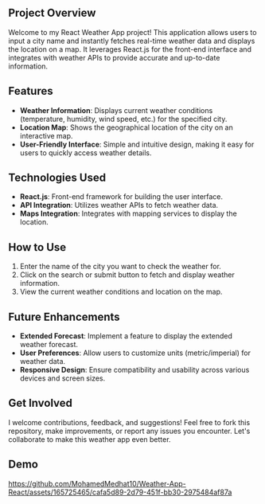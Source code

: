 ## Project Overview

Welcome to my React Weather App project! This application allows users to input a city name and instantly fetches real-time weather data and displays the location on a map. It leverages React.js for the front-end interface and integrates with weather APIs to provide accurate and up-to-date information.

## Features

- **Weather Information**: Displays current weather conditions (temperature, humidity, wind speed, etc.) for the specified city.
- **Location Map**: Shows the geographical location of the city on an interactive map.
- **User-Friendly Interface**: Simple and intuitive design, making it easy for users to quickly access weather details.

## Technologies Used

- **React.js**: Front-end framework for building the user interface.
- **API Integration**: Utilizes weather APIs to fetch weather data.
- **Maps Integration**: Integrates with mapping services to display the location.

## How to Use

1. Enter the name of the city you want to check the weather for.
2. Click on the search or submit button to fetch and display weather information.
3. View the current weather conditions and location on the map.

## Future Enhancements

- **Extended Forecast**: Implement a feature to display the extended weather forecast.
- **User Preferences**: Allow users to customize units (metric/imperial) for weather data.
- **Responsive Design**: Ensure compatibility and usability across various devices and screen sizes.

## Get Involved

I welcome contributions, feedback, and suggestions! Feel free to fork this repository, make improvements, or report any issues you encounter. Let's collaborate to make this weather app even better.

## Demo
https://github.com/MohamedMedhat10/Weather-App-React/assets/165725465/cafa5d89-2d79-451f-bb30-2975484af87a
